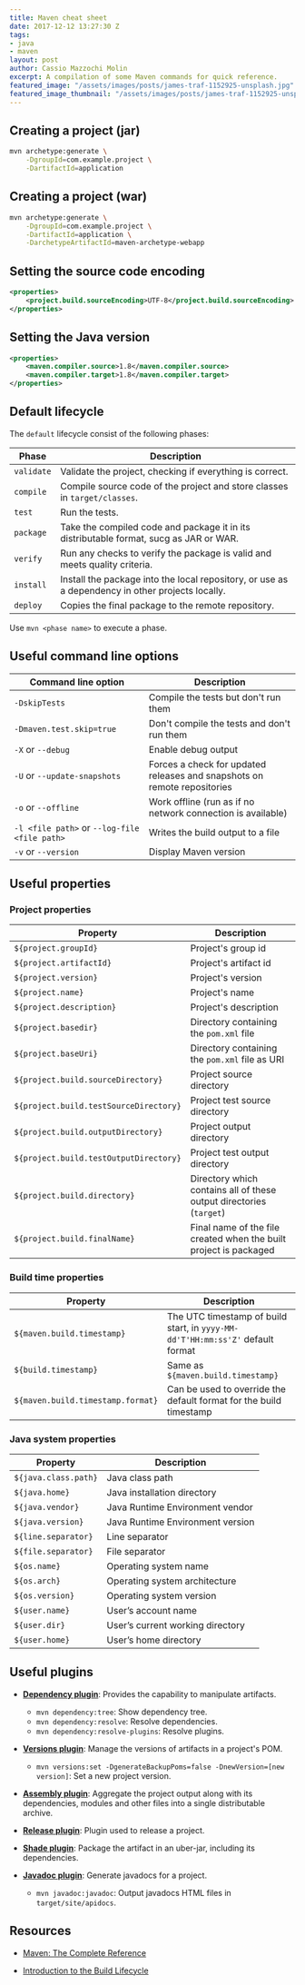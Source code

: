 ```yaml
---
title: Maven cheat sheet
date: 2017-12-12 13:27:30 Z
tags:
- java
- maven
layout: post
author: Cassio Mazzochi Molin
excerpt: A compilation of some Maven commands for quick reference.
featured_image: "/assets/images/posts/james-traf-1152925-unsplash.jpg"
featured_image_thumbnail: "/assets/images/posts/james-traf-1152925-unsplash.jpg"
---
```


## Creating a project (jar)

```bash
mvn archetype:generate \
    -DgroupId=com.example.project \
    -DartifactId=application
```

## Creating a project (war)

```bash
mvn archetype:generate \
    -DgroupId=com.example.project \
    -DartifactId=application \
    -DarchetypeArtifactId=maven-archetype-webapp
```

## Setting the source code encoding

```xml
<properties>
    <project.build.sourceEncoding>UTF-8</project.build.sourceEncoding>
</properties>
```

## Setting the Java version

```xml
<properties>
    <maven.compiler.source>1.8</maven.compiler.source>
    <maven.compiler.target>1.8</maven.compiler.target>
</properties>
```

## Default lifecycle

The `default` lifecycle consist of the following phases:

| Phase      | Description                                                                                      |
| ---------- | ------------------------------------------------------------------------------------------------ |
| `validate` | Validate the project, checking if everything is correct.                                         |
| `compile`  | Compile source code of the project and store classes in `target/classes`.                        |
| `test`     | Run the tests.                                                                                   |
| `package`  | Take the compiled code and package it in its distributable format, sucg as JAR or WAR.           |
| `verify`   | Run any checks to verify the package is valid and meets quality criteria.                        |
| `install`  | Install the package into the local repository, or use as a dependency in other projects locally. |
| `deploy`   | Copies the final package to the remote repository.                                               |

Use `mvn <phase name>` to execute a phase.

## Useful command line options

| Command line option                          | Description                                                              |
| -------------------------------------------- | ------------------------------------------------------------------------ |
| `-DskipTests`                                | Compile the tests but don't run them                                     |
| `-Dmaven.test.skip=true`                     | Don't compile the tests and don't run them                               |
| `-X` or `--debug`                            | Enable debug output                                                      |
| `-U` or `--update-snapshots`                 | Forces a check for updated releases and snapshots on remote repositories |
| `-o` or `--offline`                          | Work offline (run as if no network connection is available)              |
| `-l <file path>` or `--log-file <file path>` | Writes the build output to a file                                        |
| `-v` or `--version`                          | Display Maven version                                                    |

## Useful properties

### Project properties

| Property                               | Description                                                         |
| -------------------------------------- | ------------------------------------------------------------------- |
| `${project.groupId}`                   | Project's group id                                                  |
| `${project.artifactId}`                | Project's artifact id                                               |
| `${project.version}`                   | Project's version                                                   |
| `${project.name}`                      | Project's name                                                      |
| `${project.description}`               | Project's description                                               |
| `${project.basedir}`                   | Directory containing the `pom.xml` file                             |
| `${project.baseUri}`                   | Directory containing the `pom.xml` file as URI                      |
| `${project.build.sourceDirectory}`     | Project source directory                                            |
| `${project.build.testSourceDirectory}` | Project test source directory                                       |
| `${project.build.outputDirectory}`     | Project output directory                                            |
| `${project.build.testOutputDirectory}` | Project test output directory                                       |
| `${project.build.directory}`           | Directory which contains all of these output directories (`target`) |
| `${project.build.finalName}`           | Final name of the file created when the built project is packaged   |

### Build time properties

| Property                          | Description                                                                    |
| --------------------------------- | ------------------------------------------------------------------------------ |
| `${maven.build.timestamp}`        | The UTC timestamp of build start, in `yyyy-MM-dd'T'HH:mm:ss'Z'` default format |
| `${build.timestamp}`              | Same as `${maven.build.timestamp}`                                             |
| `${maven.build.timestamp.format}` | Can be used to override the default format for the build timestamp             |

### Java system properties

| Property             | Description                      |
| -------------------- | -------------------------------- |
| `${java.class.path}` | Java class path                  |
| `${java.home}`       | Java installation directory      |
| `${java.vendor}`     | Java Runtime Environment vendor  |
| `${java.version}`    | Java Runtime Environment version |
| `${line.separator}`  | Line separator                   |
| `${file.separator}`  | File separator                   |
| `${os.name}`         | Operating system name            |
| `${os.arch}`         | Operating system architecture    |
| `${os.version}`      | Operating system version         |
| `${user.name}`       | User’s account name              |
| `${user.dir}`        | User’s current working directory |
| `${user.home}`       | User’s home directory            |

## Useful plugins

- [**Dependency plugin**][Dependency plugin]: Provides the capability to manipulate artifacts.
  - `mvn dependency:tree`: Show dependency tree.
  - `mvn dependency:resolve`: Resolve dependencies.
  - `mvn dependency:resolve-plugins`: Resolve plugins.

- [**Versions plugin**][Versions plugin]: Manage the versions of artifacts in a project's POM.
  - `mvn versions:set -DgenerateBackupPoms=false -DnewVersion=[new version]`: Set a new project version.

- [**Assembly plugin**][Assembly plugin]: Aggregate the project output along with its dependencies, modules and other files into a single distributable archive.

- [**Release plugin**][Release plugin]: Plugin used to release a project.

- [**Shade plugin**][Shade plugin]: Package the artifact in an uber-jar, including its dependencies.

- [**Javadoc plugin**][Javadoc plugin]: Generate javadocs for a project.
  - `mvn javadoc:javadoc`: Output javadocs HTML files in `target/site/apidocs`.

## Resources

- [Maven: The Complete Reference][Maven: The Complete Reference]

- [Introduction to the Build Lifecycle][Lifecycle]


  [Lifecycle]: https://maven.apache.org/guides/introduction/introduction-to-the-lifecycle.html
  [Versions plugin]: http://www.mojohaus.org/versions-maven-plugin/
  [Dependency plugin]: http://maven.apache.org/plugins/maven-dependency-plugin/
  [Release plugin]: http://maven.apache.org/maven-release/maven-release-plugin/
  [Shade plugin]: https://maven.apache.org/plugins/maven-shade-plugin/
  [Javadoc plugin]: http://maven.apache.org/plugins/maven-javadoc-plugin/
  [Assembly plugin]: http://maven.apache.org/plugins/maven-assembly-plugin/
  [Maven: The Complete Reference]: http://books.sonatype.com/mvnref-book/reference/index.html